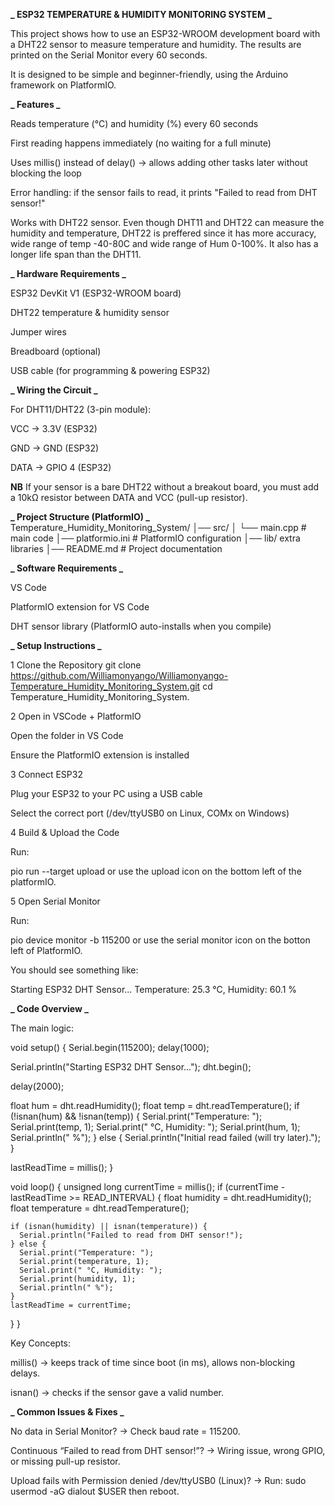 **_ ESP32 TEMPERATURE & HUMIDITY MONITORING SYSTEM _**

This project shows how to use an ESP32-WROOM development board with a DHT22 sensor to measure temperature and humidity.
The results are printed on the Serial Monitor every 60 seconds.

It is designed to be simple and beginner-friendly, using the Arduino framework on PlatformIO.

**_ Features _**

Reads temperature (°C) and humidity (%) every 60 seconds

First reading happens immediately (no waiting for a full minute)

Uses millis() instead of delay() → allows adding other tasks later without blocking the loop

Error handling: if the sensor fails to read, it prints "Failed to read from DHT sensor!"

Works with  DHT22 sensor. Even though DHT11 and DHT22 can measure the humidity and temperature, DHT22 is preffered since it has more accuracy, wide range of temp -40-80C and wide range of Hum 0-100%. It also has a longer life span than the DHT11.

**_ Hardware Requirements _**

ESP32 DevKit V1 (ESP32-WROOM board)

DHT22 temperature & humidity sensor

Jumper wires

Breadboard (optional)

USB cable (for programming & powering ESP32)

**_ Wiring the Circuit _**

For DHT11/DHT22 (3-pin module):

VCC → 3.3V (ESP32)

GND → GND (ESP32)

DATA → GPIO 4 (ESP32)

**NB** If your sensor is a bare DHT22 without a breakout board, you must add a 10kΩ resistor between DATA and VCC (pull-up resistor).

**_ Project Structure (PlatformIO) _**
Temperature_Humidity_Monitoring_System/
│── src/
│ └── main.cpp # main code
│── platformio.ini # PlatformIO configuration
│── lib/  extra libraries
│── README.md # Project documentation

**_ Software Requirements _**

VS Code

PlatformIO
extension for VS Code

DHT sensor library (PlatformIO auto-installs when you compile)

**_ Setup Instructions _**

1 Clone the Repository
git clone https://github.com/Williamonyango/Williamonyango-Temperature_Humidity_Monitoring_System.git
cd Temperature_Humidity_Monitoring_System.

2 Open in VSCode + PlatformIO

Open the folder in VS Code

Ensure the PlatformIO extension is installed

3 Connect ESP32

Plug your ESP32 to your PC using a USB cable

Select the correct port (/dev/ttyUSB0 on Linux, COMx on Windows)

4 Build & Upload the Code

Run:

pio run --target upload
or use the upload icon on the bottom left of the platformIO.

5 Open Serial Monitor

Run:

pio device monitor -b 115200
or use the serial monitor icon on the botton left of PlatformIO.

You should see something like:

Starting ESP32 DHT Sensor...
Temperature: 25.3 °C, Humidity: 60.1 %

**_ Code Overview _**

The main logic:

void setup() {
Serial.begin(115200);
delay(1000);

Serial.println("Starting ESP32 DHT Sensor...");
dht.begin();

delay(2000);

float hum = dht.readHumidity();
float temp = dht.readTemperature();
if (!isnan(hum) && !isnan(temp)) {
Serial.print("Temperature: ");
Serial.print(temp, 1);
Serial.print(" °C, Humidity: ");
Serial.print(hum, 1);
Serial.println(" %");
} else {
Serial.println("Initial read failed (will try later).");
}

lastReadTime = millis();
}

void loop() {
unsigned long currentTime = millis();
if (currentTime - lastReadTime >= READ_INTERVAL) {
float humidity = dht.readHumidity();
float temperature = dht.readTemperature();

    if (isnan(humidity) || isnan(temperature)) {
      Serial.println("Failed to read from DHT sensor!");
    } else {
      Serial.print("Temperature: ");
      Serial.print(temperature, 1);
      Serial.print(" °C, Humidity: ");
      Serial.print(humidity, 1);
      Serial.println(" %");
    }
    lastReadTime = currentTime;

}
}

Key Concepts:

millis() → keeps track of time since boot (in ms), allows non-blocking delays.

isnan() → checks if the sensor gave a valid number.

**_ Common Issues & Fixes _**

No data in Serial Monitor?
→ Check baud rate = 115200.

Continuous “Failed to read from DHT sensor!”?
→ Wiring issue, wrong GPIO, or missing pull-up resistor.

Upload fails with Permission denied /dev/ttyUSB0 (Linux)?
→ Run: sudo usermod -aG dialout $USER then reboot.

